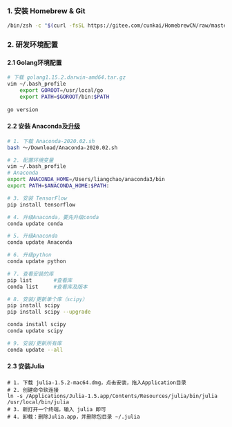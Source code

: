 ### 1. 安装 Homebrew & Git
```bash
/bin/zsh -c "$(curl -fsSL https://gitee.com/cunkai/HomebrewCN/raw/master/Homebrew.sh)"
```
### 2. 研发环境配置
#### 2.1 Golang环境配置

```bash
# 下载 golang1.15.2.darwin-amd64.tar.gz
vim ~/.bash_profile
    export GOROOT=/usr/local/go
    export PATH=$GOROOT/bin:$PATH
    
go version
```

#### 2.2 安装 Anaconda及[升级](https://www.jianshu.com/p/8f97c4a77367)

```bash
# 1. 下载 Anaconda-2020.02.sh
bash ～/Download/Anaconda-2020.02.sh

# 2. 配置环境变量
vim ~/.bash_profile
# Anaconda
export ANACONDA_HOME=/Users/liangchao/anaconda3/bin
export PATH=$ANACONDA_HOME:$PATH:

# 3. 安装 TensorFlow
pip install tensorflow

# 4. 升级Anaconda，要先升级conda
conda update conda

# 5. 升级Anaconda
conda update Anaconda

# 6. 升级python
conda update python

# 7. 查看安装的库
pip list       #查看库
conda list     #查看库及版本

# 8. 安装/更新单个库（scipy）
pip install scipy
pip install scipy --upgrade

conda install scipy
conda update scipy

# 9. 安装/更新所有库
conda update --all
```

#### 2.3 安装Julia

```shell
# 1. 下载 julia-1.5.2-mac64.dmg，点击安装，拖入Application目录
# 2. 创建命令软连接
ln -s /Applications/Julia-1.5.app/Contents/Resources/julia/bin/julia  /usr/local/bin/julia
# 3. 新打开一个终端，输入 julia 即可
# 4. 卸载：删除Julia.app，并删除包目录 ~/.julia
```